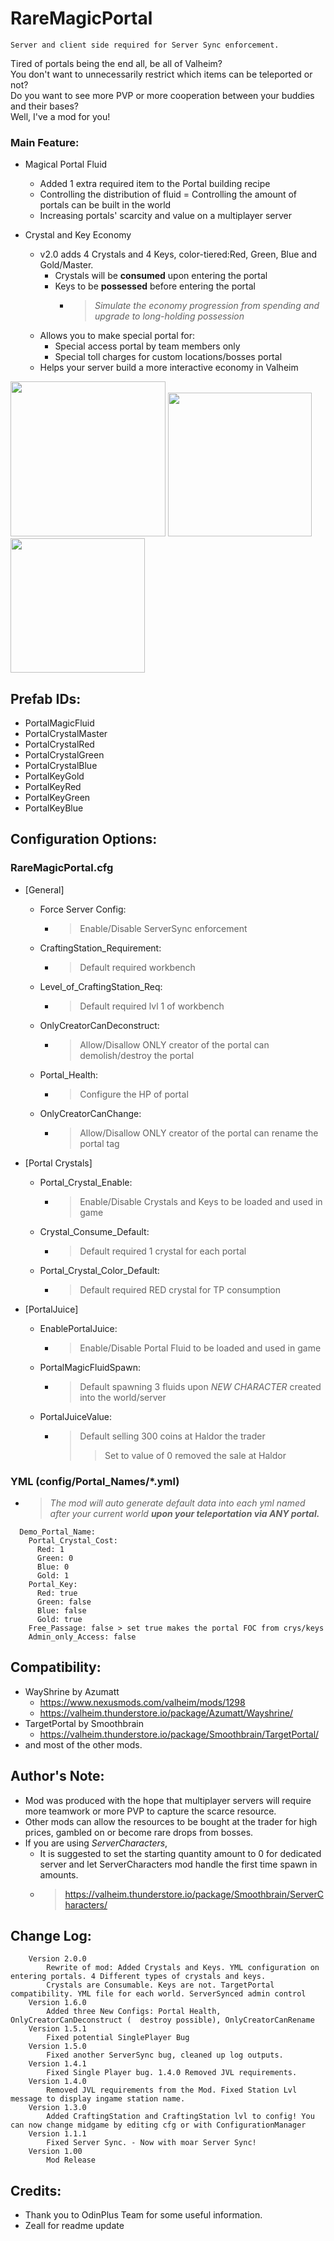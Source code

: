# RareMagicPortal
`Server and client side required for Server Sync enforcement.`

Tired of portals being the end all, be all of Valheim?<br>
You don't want to unnecessarily restrict which items can be teleported or not?<br>
Do you want to see more PVP or more cooperation between your buddies and their bases?<br>
Well, I've a mod for you!

### Main Feature:
* Magical Portal Fluid
  * Added 1 extra required item to the Portal building recipe
  * Controlling the distribution of fluid = Controlling the amount of portals can be built in the world
  * Increasing portals' scarcity and value on a multiplayer server

* Crystal and Key Economy
  * v2.0 adds 4 Crystals and 4 Keys, color-tiered:Red, Green, Blue and Gold/Master.
    * Crystals will be **consumed** upon entering the portal
    * Keys to be **possessed** before entering the portal
      * > *Simulate the economy progression from spending and upgrade to long-holding possession*
  * Allows you to make special portal for:
    * Special access portal by team members only
    * Special toll charges for custom locations/bosses portal
  * Helps your server build a more interactive economy in Valheim

<img src="https://wackymole.com/hosts/typesofcrystals.png" width="248"/> <img src="https://wackymole.com/hosts/nored.png" width="230"/> <img src="https://wackymole.com/hosts/goldPortal.png" width="215"/>

## Prefab IDs:
  * PortalMagicFluid
  * PortalCrystalMaster
  * PortalCrystalRed
  * PortalCrystalGreen
  * PortalCrystalBlue
  * PortalKeyGold
  * PortalKeyRed
  * PortalKeyGreen
  * PortalKeyBlue

## Configuration Options:
### RareMagicPortal.cfg
  * [General]
    * Force Server Config: 
      * > Enable/Disable ServerSync enforcement
    * CraftingStation_Requirement: 
      * > Default required workbench
    * Level_of_CraftingStation_Req: 
      * > Default required lvl 1 of workbench
    * OnlyCreatorCanDeconstruct: 
      * > Allow/Disallow ONLY creator of the portal can demolish/destroy the portal
    * Portal_Health: 
      * > Configure the HP of portal
    * OnlyCreatorCanChange: 
      * > Allow/Disallow ONLY creator of the portal can rename the portal tag

  * [Portal Crystals]
    * Portal_Crystal_Enable: 
      * > Enable/Disable Crystals and Keys to be loaded and used in game
    * Crystal_Consume_Default: 
      * > Default required 1 crystal for each portal
    * Portal_Crystal_Color_Default: 
      * > Default required RED crystal for TP consumption

  * [PortalJuice]
    * EnablePortalJuice: 
      * > Enable/Disable Portal Fluid to be loaded and used in game
    * PortalMagicFluidSpawn: 
      * > Default spawning 3 fluids upon *NEW CHARACTER* created into the world/server
    * PortalJuiceValue: 
      * > Default selling 300 coins at Haldor the trader
        >> Set to value of 0 removed the sale at Haldor

### YML (config/Portal_Names/*.yml)
  * > *The mod will auto generate default data into each yml named after your current world **upon your teleportation via ANY portal.***
```
  Demo_Portal_Name:
    Portal_Crystal_Cost:
      Red: 1
      Green: 0
      Blue: 0
      Gold: 1
    Portal_Key:
      Red: true
      Green: false
      Blue: false
      Gold: true
    Free_Passage: false > set true makes the portal FOC from crys/keys
    Admin_only_Access: false
```

## Compatibility:
* WayShrine by Azumatt
  * https://www.nexusmods.com/valheim/mods/1298
  * https://valheim.thunderstore.io/package/Azumatt/Wayshrine/
* TargetPortal by Smoothbrain
  * https://valheim.thunderstore.io/package/Smoothbrain/TargetPortal/
* and most of the other mods.

## Author's Note:
* Mod was produced with the hope that multiplayer servers will require more teamwork or more PVP to capture the scarce resource.
* Other mods can allow the resources to be bought at the trader for high prices, gambled on or become rare drops from bosses.
* If you are using *ServerCharacters*,
  * It is suggested to set the starting quantity amount to 0 for dedicated server and let ServerCharacters mod handle the first time spawn in amounts.
  * > https://valheim.thunderstore.io/package/Smoothbrain/ServerCharacters/

## Change Log:
        

        Version 2.0.0
            Rewrite of mod: Added Crystals and Keys. YML configuration on entering portals. 4 Different types of crystals and keys. 
            Crystals are Consumable. Keys are not. TargetPortal compatibility. YML file for each world. ServerSynced admin control
        Version 1.6.0
            Added three New Configs: Portal Health, OnlyCreatorCanDeconstruct (  destroy possible), OnlyCreatorCanRename
        Version 1.5.1
            Fixed potential SinglePlayer Bug
        Version 1.5.0
            Fixed another ServerSync bug, cleaned up log outputs.
        Version 1.4.1
            Fixed Single Player bug. 1.4.0 Removed JVL requirements.
        Version 1.4.0
            ﻿Removed JVL requirements from the Mod. Fixed Station Lvl message to display ingame station name.
        Version 1.3.0
            Added CraftingStation and CraftingStation lvl to config! You can now change midgame by editing cfg or with ConfigurationManager
        Version 1.1.1
            Fixed Server Sync. - Now with moar Server Sync!
        Version 1.00
            Mod Release


## Credits:
* Thank you to OdinPlus Team for some useful information.
* Zeall for readme update
